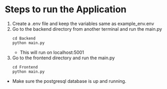 # Steps to run the Application

1. Create a .env file and keep the variables same as example_env.env
2. Go to the backend directory from another terminal and run the main.py
    ```
    cd Backend
    python main.py
    ```
    - This will run on localhost:5001
3. Go to the frontend directory and run the main.py
    ```
    cd Frontend
    python main.py
    ```
- Make sure the postgresql database is up and running.